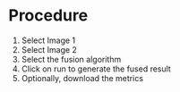 # Procedure

1) Select Image 1
2) Select Image 2
3) Select the fusion algorithm
4) Click on run to generate the fused result
5) Optionally, download the metrics
